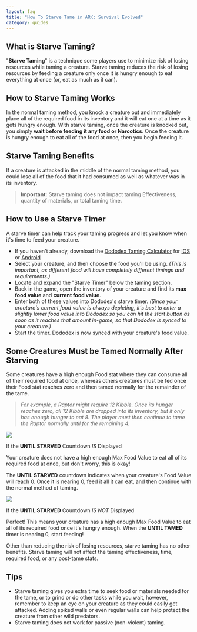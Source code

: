 ```yaml
---
layout: faq
title: "How To Starve Tame in ARK: Survival Evolved"
category: guides
---
```


## What is Starve Taming?

"**Starve Taming**" is a technique some players use to minimize risk of losing resources while taming a creature. Starve taming reduces the risk of losing resources by feeding a creature only once it is hungry enough to eat everything at once (or, eat as much as it can). 

## How to Starve Taming Works

In the normal taming method, you knock a creature out and immediately place all of the required food in its inventory and it will eat one at a time as it gets hungry enough. With starve taming, once the creature is knocked out, you simply **wait before feeding it any food or Narcotics**. Once the creature is hungry enough to eat all of the food at once, then you begin feeding it.

## Starve Taming Benefits

If a creature is attacked in the middle of the normal taming method, you could lose all of the food that it had consumed as well as whatever was in its inventory.

> **Important:** Starve taming does not impact taming Effectiveness, quantity of materials, or total taming time.

## How to Use a Starve Timer

A starve timer can help track your taming progress and let you know when it's time to feed your creature.

* If you haven't already, download the [Dododex Taming Calculator](https://steamcommunity.com/linkfilter/?url=http://www.dododex.com) for [iOS](https://itunes.apple.com/us/app/dododex-taming-calculator/id1071311292?mt=8) or [Android](https://steamcommunity.com/linkfilter/?url=https://play.google.com/store/apps/details?id=com.danlev.dododex)
* Select your creature, and then choose the food you'll be using. _(This is important, as different food will have completely different timings and requirements.)_
* Locate and expand the "Starve Timer" below the taming section.
* Back in the game, open the inventory of your creature and find its **max food value** and **current food value**.
* Enter both of these values into Dododex's starve timer. _(Since your creature's current food value is always depleting, it's best to enter a slightly lower food value into Dododex so you can hit the start button as soon as it reaches that amount in-game, so that Dododex is synced to your creature.)_
* Start the timer. Dododex is now synced with your creature's food value.

## Some Creatures Must be Tamed Normally After Starving

Some creatures have a high enough Food stat where they can consume all of their required food at once, whereas others creatures must be fed once their Food stat reaches zero and then tamed normally for the remainder of the tame.

> _For example, a Raptor might require 12 Kibble. Once its hunger reaches zero, all 12 Kibble are dropped into its inventory, but it only has enough hunger to eat 8. The player must then continue to tame the Raptor normally until for the remaining 4._

![](https://steamuserimages-a.akamaihd.net/ugc/437238880379685940/4D9FC780B2A4D31EF28EEA2D023DE80246B53847/)

If the **UNTIL STARVED** Countdown _IS_ Displayed

Your creature does not have a high enough Max Food Value to eat all of its required food at once, but don't worry, this is okay!  
  
The **UNTIL STARVED** countdown indicates when your creature's Food Value will reach 0. Once it is nearing 0, feed it all it can eat, and then continue with the normal method of taming.  
  
![](https://steamuserimages-a.akamaihd.net/ugc/437238880379685951/A619DEFC345021C363446B9FE994232107598631/)

If the **UNTIL STARVED** Countdown _IS NOT_ Displayed

Perfect! This means your creature has a high enough Max Food Value to eat all of its required food once it's hungry enough. When the **UNTIL TAMED** timer is nearing 0, start feeding!

Other than reducing the risk of losing resources, starve taming has no other benefits. Starve taming will not affect the taming effectiveness, time, required food, or any post-tame stats.

## Tips

* Starve taming gives you extra time to seek food or materials needed for the tame, or to grind or do other tasks while you wait, however, remember to keep an eye on your creature as they could easily get attacked. Adding spiked walls or even regular walls can help protect the creature from other wild predators.
* Starve taming does not work for passive (non-violent) taming.